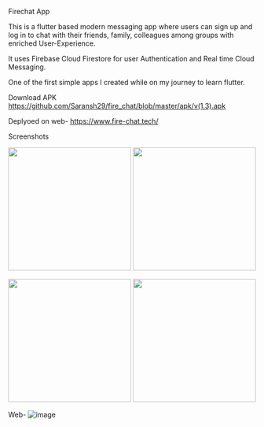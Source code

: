 Firechat App

This is a flutter based modern messaging app where users can sign up and log in to chat with their friends, family, colleagues among groups with enriched User-Experience.

It uses Firebase Cloud Firestore for user Authentication and Real time Cloud Messaging.

One of the first simple apps I created while on my journey to learn flutter.

Download APK
https://github.com/Saransh29/fire_chat/blob/master/apk/v(1.3).apk

Deplyoed on web-
https://www.fire-chat.tech/

Screenshots

<p float="left">
  <img src="https://user-images.githubusercontent.com/50516265/185763290-a3a755fd-0c17-4bdd-afea-91ccc1c9c176.jpg" width="250" />
  <img src="https://user-images.githubusercontent.com/50516265/185763636-99e71b47-3fd2-4cba-9a32-eabe6017e8f5.jpg" width="250" /> 
</p>
<p float="left">  
  <img src="https://user-images.githubusercontent.com/50516265/185763292-1f043fa6-5928-4ecf-a50c-92ec46874988.jpg" width="250" />
  <img src="https://user-images.githubusercontent.com/50516265/185763293-8a748b70-0f35-4bdc-a432-adf89396798c.jpg" width="250" />
</p>

Web-
![image](https://user-images.githubusercontent.com/50516265/185762700-9ead9d64-e5f1-422b-9ce1-f99906eb3fa1.png)

